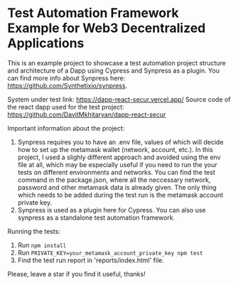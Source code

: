 # Test Automation Framework Example for Web3 Decentralized Applications 

This is an example project to showcase a test automation project structure and architecture of a Dapp using Cypress and Synpress as a plugin. You can find more info about Synpress here: https://github.com/Synthetixio/synpress.

System under test link: https://dapp-react-secur.vercel.app/
Source code of the react dapp used for the test project: https://github.com/DavitMkhitaryan/dapp-react-secur

Important information about the project:
1. Synpress requires you to have an .env file, values of which will decide how to set up the metamask wallet (network, account, etc.). In this project, I used a slighly different approach and avoided using the env file at all, which may be especially useful if you need to run the your tests on different environments and networks. You can find the test command in the package.json, where all the neccessary network, password and other metamask data is already given. The only thing which needs to be added during the test run is the metamask account private key.
2. Synpress is used as a plugin here for Cypress. You can also use synpress as a standalone test automation framework. 

Running the tests:
1. Run `npm install`
2. Run `PRIVATE_KEY=your_metamask_account_private_key npm test`
3. Find the test run report in 'reports/index.html' file.

Please, leave a star if you find it useful, thanks!
